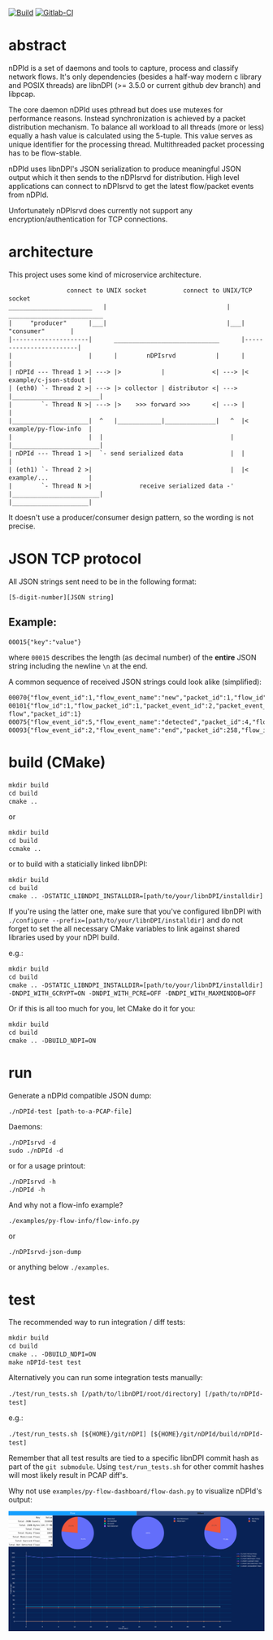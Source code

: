 [![Build](https://github.com/lnslbrty/nDPId/actions/workflows/build.yml/badge.svg)](https://github.com/lnslbrty/nDPId/actions/workflows/build.yml)
[![Gitlab-CI](https://gitlab.com/lnslbrty/nDPId/badges/master/pipeline.svg)](https://gitlab.com/lnslbrty/nDPId/-/pipelines)

# abstract

nDPId is a set of daemons and tools to capture, process and classify network flows.
It's only dependencies (besides a half-way modern c library and POSIX threads) are libnDPI (>= 3.5.0 or current github dev branch) and libpcap.

The core daemon nDPId uses pthread but does use mutexes for performance reasons.
Instead synchronization is achieved by a packet distribution mechanism.
To balance all workload to all threads (more or less) equally a hash value is calculated using the 5-tuple.
This value serves as unique identifier for the processing thread. Multithreaded packet processing has to be flow-stable.

nDPId uses libnDPI's JSON serialization to produce meaningful JSON output which it then sends to the nDPIsrvd for distribution.
High level applications can connect to nDPIsrvd to get the latest flow/packet events from nDPId.

Unfortunately nDPIsrvd does currently not support any encryption/authentication for TCP connections.

# architecture

This project uses some kind of microservice architecture.

```text
                connect to UNIX socket          connect to UNIX/TCP socket                
_______________________   |                                 |   __________________________
|     "producer"      |___|                                 |___|       "consumer"       |
|---------------------|      _____________________________      |------------------------|
|                     |      |        nDPIsrvd           |      |                        |
| nDPId --- Thread 1 >| ---> |>           |             <| ---> |< example/c-json-stdout |
| (eth0) `- Thread 2 >| ---> |> collector | distributor <| ---> |________________________|
|        `- Thread N >| ---> |>    >>> forward >>>      <| ---> |                        |
|_____________________|  ^   |____________|______________|   ^  |< example/py-flow-info  |
|                     |  |                                   |  |________________________|
| nDPId --- Thread 1 >|  `- send serialized data             |  |                        |
| (eth1) `- Thread 2 >|                                      |  |< example/...           |
|        `- Thread N >|             receive serialized data -'  |________________________|
|_____________________|                                                                   
```

It doesn't use a producer/consumer design pattern, so the wording is not precise.

# JSON TCP protocol

All JSON strings sent need to be in the following format:
```text
[5-digit-number][JSON string]
```

## Example:

```text
00015{"key":"value"}
```
where `00015` describes the length (as decimal number) of the **entire** JSON string including the newline `\n` at the end.

A common sequence of received JSON strings could look alike (simplified):
```text
00070{"flow_event_id":1,"flow_event_name":"new","packet_id":1,"flow_id":1}
00101{"flow_id":1,"flow_packet_id":1,"packet_event_id":2,"packet_event_name":"packet-flow","packet_id":1}
00075{"flow_event_id":5,"flow_event_name":"detected","packet_id":4,"flow_id":1}
00093{"flow_event_id":2,"flow_event_name":"end","packet_id":258,"flow_id":1,"flow_packet_id":258}
```

# build (CMake)

```shell
mkdir build
cd build
cmake ..
```

or

```shell
mkdir build
cd build
ccmake ..
```

or to build with a staticially linked libnDPI:

```shell
mkdir build
cd build
cmake .. -DSTATIC_LIBNDPI_INSTALLDIR=[path/to/your/libnDPI/installdir]
```

If you're using the latter one, make sure that you've configured libnDPI with `./configure --prefix=[path/to/your/libnDPI/installdir]`
and do not forget to set the all necessary CMake variables to link against shared libraries used by your nDPI build.

e.g.:

```shell
mkdir build
cd build
cmake .. -DSTATIC_LIBNDPI_INSTALLDIR=[path/to/your/libnDPI/installdir] -DNDPI_WITH_GCRYPT=ON -DNDPI_WITH_PCRE=OFF -DNDPI_WITH_MAXMINDDB=OFF
```

Or if this is all too much for you, let CMake do it for you:

```shell
mkdir build
cd build
cmake .. -DBUILD_NDPI=ON
```

# run

Generate a nDPId compatible JSON dump:
```shell
./nDPId-test [path-to-a-PCAP-file]
```

Daemons:
```shell
./nDPIsrvd -d
sudo ./nDPId -d
```

or for a usage printout:
```shell
./nDPIsrvd -h
./nDPId -h
```

And why not a flow-info example?
```shell
./examples/py-flow-info/flow-info.py
```

or
```shell
./nDPIsrvd-json-dump
```

or anything below `./examples`.

# test

The recommended way to run integration / diff tests:

```shell
mkdir build
cd build
cmake .. -DBUILD_NDPI=ON
make nDPId-test test
```

Alternatively you can run some integration tests manually:

`./test/run_tests.sh [/path/to/libnDPI/root/directory] [/path/to/nDPId-test]`

e.g.:

`./test/run_tests.sh [${HOME}/git/nDPI] [${HOME}/git/nDPId/build/nDPId-test]`

Remember that all test results are tied to a specific libnDPI commit hash
as part of the `git submodule`. Using `test/run_tests.sh` for other commit hashes
will most likely result in PCAP diff's.

Why not use `examples/py-flow-dashboard/flow-dash.py` to visualize nDPId's output:

![dashboard](examples/py-flow-dashboard/dashboard.png "Plotly/Dash Example")
